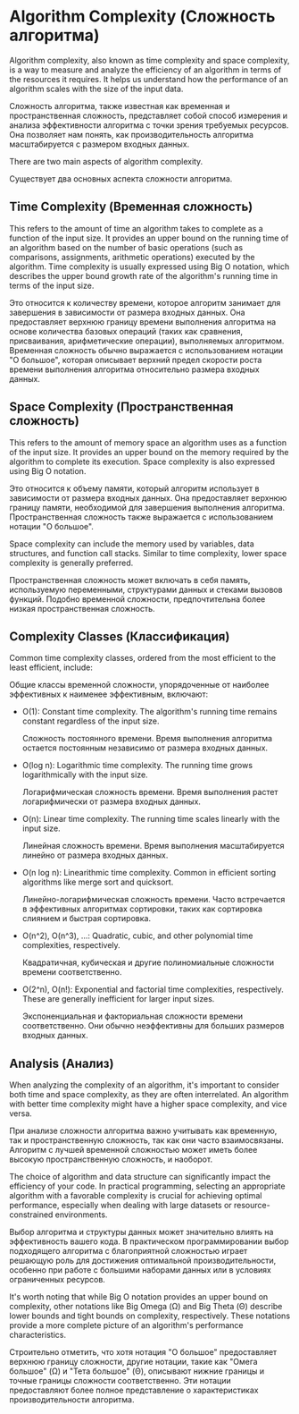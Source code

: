 # Algorithm Complexity (Сложность алгоритма)

Algorithm complexity, also known as time complexity and space complexity, is a way to measure and analyze the efficiency of an algorithm in terms of the resources it requires. It helps us understand how the performance of an algorithm scales with the size of the input data.

Сложность алгоритма, также известная как временная и пространственная сложность, представляет собой способ измерения и анализа эффективности алгоритма с точки зрения требуемых ресурсов. Она позволяет нам понять, как производительность алгоритма масштабируется с размером входных данных.

There are two main aspects of algorithm complexity.

Существует два основных аспекта сложности алгоритма.

## Time Complexity (Временная сложность)

This refers to the amount of time an algorithm takes to complete as a function of the input size. It provides an upper bound on the running time of an algorithm based on the number of basic operations (such as comparisons, assignments, arithmetic operations) executed by the algorithm. Time complexity is usually expressed using Big O notation, which describes the upper bound growth rate of the algorithm's running time in terms of the input size.

Это относится к количеству времени, которое алгоритм занимает для завершения в зависимости от размера входных данных. Она предоставляет верхнюю границу времени выполнения алгоритма на основе количества базовых операций (таких как сравнения, присваивания, арифметические операции), выполняемых алгоритмом. Временная сложность обычно выражается с использованием нотации "O большое", которая описывает верхний предел скорости роста времени выполнения алгоритма относительно размера входных данных.

## Space Complexity (Пространственная сложность)

This refers to the amount of memory space an algorithm uses as a function of the input size. It provides an upper bound on the memory required by the algorithm to complete its execution. Space complexity is also expressed using Big O notation.

Это относится к объему памяти, который алгоритм использует в зависимости от размера входных данных. Она предоставляет верхнюю границу памяти, необходимой для завершения выполнения алгоритма. Пространственная сложность также выражается с использованием нотации "O большое".

Space complexity can include the memory used by variables, data structures, and function call stacks. Similar to time complexity, lower space complexity is generally preferred.

Пространственная сложность может включать в себя память, используемую переменными, структурами данных и стеками вызовов функций. Подобно временной сложности, предпочтительна более низкая пространственная сложность.

## Complexity Classes (Классификация)

Common time complexity classes, ordered from the most efficient to the least efficient, include:

Общие классы временной сложности, упорядоченные от наиболее эффективных к наименее эффективным, включают:
- O(1): Constant time complexity. The algorithm's running time remains constant regardless of the input size.

  Сложность постоянного времени. Время выполнения алгоритма остается постоянным независимо от размера входных данных.
- O(log n): Logarithmic time complexity. The running time grows logarithmically with the input size.

  Логарифмическая сложность времени. Время выполнения растет логарифмически от размера входных данных.
- O(n): Linear time complexity. The running time scales linearly with the input size.

  Линейная сложность времени. Время выполнения масштабируется линейно от размера входных данных.
- O(n log n): Linearithmic time complexity. Common in efficient sorting algorithms like merge sort and quicksort.

  Линейно-логарифмическая сложность времени. Часто встречается в эффективных алгоритмах сортировки, таких как сортировка слиянием и быстрая сортировка.
- O(n^2), O(n^3), ...: Quadratic, cubic, and other polynomial time complexities, respectively.

  Квадратичная, кубическая и другие полиномиальные сложности времени соответственно.
- O(2^n), O(n!): Exponential and factorial time complexities, respectively. These are generally inefficient for larger input sizes.

  Экспоненциальная и факториальная сложности времени соответственно. Они обычно неэффективны для больших размеров входных данных.

## Analysis (Анализ)

When analyzing the complexity of an algorithm, it's important to consider both time and space complexity, as they are often interrelated. An algorithm with better time complexity might have a higher space complexity, and vice versa.

При анализе сложности алгоритма важно учитывать как временную, так и пространственную сложность, так как они часто взаимосвязаны. Алгоритм с лучшей временной сложностью может иметь более высокую пространственную сложность, и наоборот.

The choice of algorithm and data structure can significantly impact the efficiency of your code. In practical programming, selecting an appropriate algorithm with a favorable complexity is crucial for achieving optimal performance, especially when dealing with large datasets or resource-constrained environments.

Выбор алгоритма и структуры данных может значительно влиять на эффективность вашего кода. В практическом программировании выбор подходящего алгоритма с благоприятной сложностью играет решающую роль для достижения оптимальной производительности, особенно при работе с большими наборами данных или в условиях ограниченных ресурсов.

It's worth noting that while Big O notation provides an upper bound on complexity, other notations like Big Omega (Ω) and Big Theta (Θ) describe lower bounds and tight bounds on complexity, respectively. These notations provide a more complete picture of an algorithm's performance characteristics.

Строительно отметить, что хотя нотация "O большое" предоставляет верхнюю границу сложности, другие нотации, такие как "Омега большое" (Ω) и "Тета большое" (Θ), описывают нижние границы и точные границы сложности соответственно. Эти нотации предоставляют более полное представление о характеристиках производительности алгоритма.
